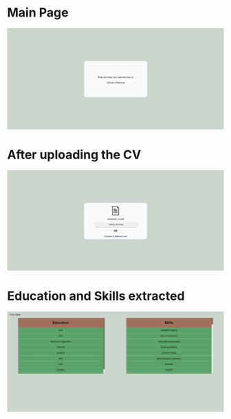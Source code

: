 
# Main Page 
<img src ='figure/frontend.jpg'>


# After uploading the CV
<img src ='figure/upload.jpg'>

# Education and Skills extracted
<img src ='figure/result.jpg'>
